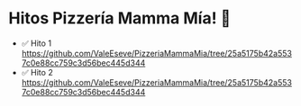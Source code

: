# Hitos Pizzería Mamma Mía! 🍕

* ✅ Hito 1 https://github.com/ValeEseve/PizzeriaMammaMia/tree/25a5175b42a5537c0e88cc759c3d56bec445d344
* ✅ Hito 2 https://github.com/ValeEseve/PizzeriaMammaMia/tree/25a5175b42a5537c0e88cc759c3d56bec445d344